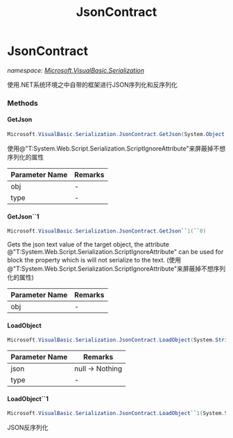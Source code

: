 ﻿---
title: JsonContract
---

# JsonContract
_namespace: [Microsoft.VisualBasic.Serialization](N-Microsoft.VisualBasic.Serialization.html)_

使用.NET系统环境之中自带的框架进行JSON序列化和反序列化



### Methods

#### GetJson
```csharp
Microsoft.VisualBasic.Serialization.JsonContract.GetJson(System.Object,System.Type)
```
使用@"T:System.Web.Script.Serialization.ScriptIgnoreAttribute"来屏蔽掉不想序列化的属性

|Parameter Name|Remarks|
|--------------|-------|
|obj|-|
|type|-|


#### GetJson``1
```csharp
Microsoft.VisualBasic.Serialization.JsonContract.GetJson``1(``0)
```
Gets the json text value of the target object, the attribute @"T:System.Web.Script.Serialization.ScriptIgnoreAttribute" 
 can be used for block the property which is will not serialize to the text.
 (使用@"T:System.Web.Script.Serialization.ScriptIgnoreAttribute"来屏蔽掉不想序列化的属性)

|Parameter Name|Remarks|
|--------------|-------|
|obj|-|


#### LoadObject
```csharp
Microsoft.VisualBasic.Serialization.JsonContract.LoadObject(System.String,System.Type)
```


|Parameter Name|Remarks|
|--------------|-------|
|json|null -> Nothing|
|type|-|


#### LoadObject``1
```csharp
Microsoft.VisualBasic.Serialization.JsonContract.LoadObject``1(System.String)
```
JSON反序列化


